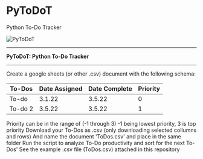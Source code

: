 # PyToDoT
Python To-Do Tracker

![PyToDoT](https://user-images.githubusercontent.com/5803874/175763591-e8261c2d-d28c-4527-a3d6-aa3672ad4171.jpg)
- - - - - - - - - - - - - - - - - - - - - - - - -
**PyToDoT: Python To-Do Tracker**
- - - - - - - - - - - - - - - - - - - - - - - - -
Create a google sheets (or other .csv) document with the following schema:

| To-Dos | Date Assigned | Date Complete | Priority |
| --- | --- | --- | --- |
| To-do | 3.1.22 | 3.5.22 | 0 |
| To-do 2 | 3.5.22 | 3.5.22 | 1 |


Priority can be in the range of (-1 through 3) -1 being lowest priority, 3 is top priority
Download your To-Dos as .csv (only downloading selected collumns and rows)
And name the document 'ToDos.csv' and place in the same folder
Run the script to analyze To-Do productivity and sort for the next To-Dos'
See the example .csv file (ToDos.csv) attached in this repository
